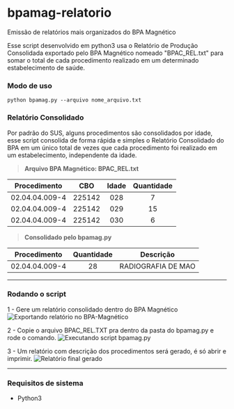 # bpamag-relatorio

Emissão de relatórios mais organizados do BPA Magnético

Esse script desenvolvido em python3 usa o Relatório de Produção Consolidada exportado pelo BPA Magnético nomeado "BPAC_REL.txt" para somar o total de cada procedimento realizado em um determinado estabelecimento de saúde.

### Modo de uso

```
python bpamag.py --arquivo nome_arquivo.txt
```

### Relatório Consolidado

Por padrão do SUS, alguns procedimentos são consolidados por idade, esse script consolida de forma rápida e simples o Relatório Consolidado do BPA em um único total de vezes que cada procedimento foi realizado em um estabelecimento, independente da idade.

> **Arquivo BPA Magnético: BPAC_REL.txt**

|  Procedimento  |  CBO   | Idade | Quantidade |
| :------------: | :----: | :---: | :--------: |
| 02.04.04.009-4 | 225142 |  028  |     7      |
| 02.04.04.009-4 | 225142 |  029  |     15     |
| 02.04.04.009-4 | 225142 |  030  |     6      |

> **Consolidado pelo bpamag.py**

|  Procedimento  | Quantidade |     Descrição      |
| :------------: | :--------: | :----------------: |
| 02.04.04.009-4 |     28     | RADIOGRAFIA DE MAO |

---

### Rodando o script

1 - Gere um relatório consolidado dentro do BPA Magnético
![Exportando relatório no BPA-Magnético](https://i.imgur.com/bJQOkg6.gif)

2 - Copie o arquivo BPAC_REL.TXT pra dentro da pasta do bpamag.py e rode o comando.
![Executando script bpamag.py](https://i.imgur.com/7qZ7kDe.gif)

3 - Um relatório com descrição dos procedimentos será gerado, é só abrir e imprimir.
![Relatório final gerado](https://i.imgur.com/IasHlCh.png)

---

### Requisitos de sistema

- Python3
